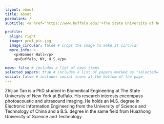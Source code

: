 ```yaml
---
layout: about
title: about
permalink: /
subtitle: <a href='https://www.buffalo.edu/'>The State University of New York at Buffalo</a>. Buffalo, NY, U.S.

profile:
  align: right
  image: prof_pic.jpg
  image_circular: false # crops the image to make it circular
  more_info: >
    <p>Bonner Hall</p>
    <p>Buffalo, NY, U.S.</p>

news: false # includes a list of news items
selected_papers: true # includes a list of papers marked as "selected={true}"
social: false # includes social icons at the bottom of the page
---
```


Zhijian Tan is a PhD student in Biomedical Engineering at The State University of New York at Buffalo. His research interests encompass photoacoustic and ultrasound imaging. He holds an M.S. degree in Electronic Information Engineering from the University of Science and Technology of China and a B.S. degree in the same field from Huazhong University of Science and Technology.
